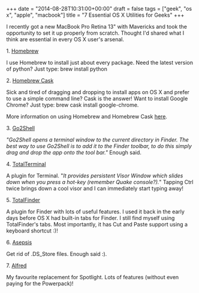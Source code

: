 +++
date = "2014-08-28T10:31:00+00:00"
draft = false
tags = ["geek", "os x", "apple", "macbook"]
title = "7 Essential OS X Utilities for Geeks"
+++


I recently got a new MacBook Pro Retina 13" with Mavericks and took the opportunity to set it up properly from scratch. Thought I'd shared what I think are essential in every OS X user's arsenal.

1\. [Homebrew](http://brew.sh/)

I use Homebrew to install just about every package. Need the latest version of python? Just type: brew install python

2\. [Homebrew Cask](http://caskroom.io/)

Sick and tired of dragging and dropping to install apps on OS X and prefer to use a simple command line? Cask is the answer! Want to install Google Chrome? Just type: brew cask install google-chrome.

More information on using Homebrew and Homebrew Cask [here](computers.tutsplus.com/tutorials/perfect-configurations-with-homebrew-and-cask--cms-20768).

3\. [Go2Shell](https://itunes.apple.com/us/app/go2shell/id445770608)

_"Go2Shell opens a terminal window to the current directory in Finder. The best way to use Go2Shell is to add it to the Finder toolbar, to do this simply drag and drop the app onto the tool bar."_ Enough said.

4\. [TotalTerminal](http://totalterminal.binaryage.com/)

A plugin for Terminal. "_It provides persistent Visor Window which slides down when you press a hot-key (remember Quake console?)._" Tapping Ctrl twice brings down a cool visor and I can immediately start typing away!

5\. [TotalFinder](http://totalfinder.binaryage.com/)

A plugin for Finder with lots of useful features. I used it back in the early days before OS X had built-in tabs for Finder. I still find myself using TotalFinder's tabs. Most importantly, it has Cut and Paste support using a keyboard shortcut :)!

6\. [Asepsis](http://asepsis.binaryage.com/)

Get rid of .DS_Store files. Enough said :).

7\. [Alfred](http://www.alfredapp.com/)

My favourite replacement for Spotlight. Lots of features (without even paying for the Powerpack)!
